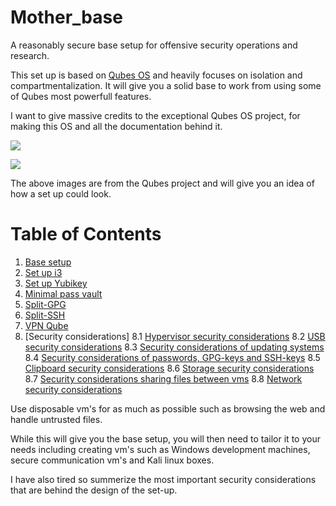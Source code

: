 # Mother_base
A reasonably secure base setup for offensive security operations and research.


This set up is based on [Qubes OS](https://www.qubes-os.org/intro/) and heavily focuses on isolation and
compartmentalization. It will give you a solid base to work from using some of Qubes most 
powerfull features. 

I want to give  massive credits to the exceptional Qubes OS project, for making this OS and all the documentation behind it. 


![](https://www.qubes-os.org/attachment/site/qubes-trust-level-architecture.png)

![](http://2.bp.blogspot.com/-llpRcqX8oBw/ToQpuLMy_HI/AAAAAAAAAJo/3pZ1S-qHupA/s1600/qubes-adv-config.png)

The above images are from the Qubes project and will give you an idea of how a set up could look. 

# Table of Contents
1. [Base setup](install_base.md)
2. [Set up i3](i3_setup.md)
3. [Set up Yubikey](yubikey_setup.md)
4. [Minimal pass vault](minimal_pass_vault.md)
5. [Split-GPG](split_gpg.md)
6. [Split-SSH](split_ssh.md)
7. [VPN Qube](vpn_qube_mullvad.md)
8. [Security considerations]
	8.1 [Hypervisor security considerations](hypervisor_security.md)
	8.2 [USB security considerations](usb_security.md)
	8.3 [Security considerations of updating systems](update_security.md)
	8.4 [Security considerations of passwords, GPG-keys and SSH-keys](keys.md)
	8.5 [Clipboard security considerations](clipboard_security.md)
	8.6 [Storage security considerations](storage_security.md)
	8.7 [Security considerations sharing files between vms](file_security.md) 
	8.8 [Network security considerations](network_security.md)

Use disposable vm's for as much as possible such as browsing the web and handle untrusted
files.

While this will give you the base setup, you will then need to tailor it to your needs including creating vm's
such as Windows development machines, secure communication vm's 
and Kali linux boxes.

I have also tired so summerize the most important security considerations that are behind the design of the 
set-up.
